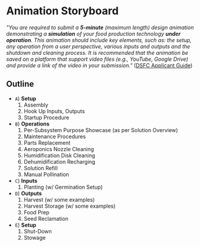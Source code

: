 # Animation Storyboard

_"You are required to submit a **5-minute** (maximum length) design animation demonstrating a **simulation** of your food production technology **under operation**. This animation should include key elements, such as: the setup, any operation from a user perspective, various inputs and outputs and the shutdown and cleaning process. It is recommended that the animation be saved on a platform that support video files (e.g., YouTube, Google Drive) and provide a link of the video in your submission."_ ([DSFC Applicant Guide](https://impact.canada.ca/en/challenges/deep-space-food-challenge/application-guide#4.3))

## Outline

- `A`) **Setup**
  1. Assembly
  2. Hook Up Inputs, Outputs
  3. Startup Procedure
- `B`) **Operations**
  1. Per-Subsystem Purpose Showcase (as per Solution Overview)
  2. Maintenance Procedures
    1. Parts Replacement
    2. Aeroponics Nozzle Cleaning
    3. Humidification Disk Cleaning
    4. Dehumidification Recharging
    5. Solution Refill
    <!-- TODO: More maintenance -->
  3. Manual Pollination
- `C`) **Inputs**
  1. Planting (w/ Germination Setup)
  <!-- TODO: Restructure setup to move inputs here? -->
- `D`) **Outputs**
  1. Harvest (w/ some examples)
  2. Harvest Storage (w/ some examples)
  3. Food Prep
  4. Seed Reclamation
- `E`) **Setup**
  1. Shut-Down
  2. Stowage